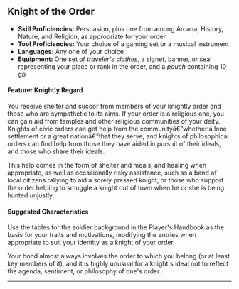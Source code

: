 ﻿## Knight of the Order

- **Skill Proficiencies:** Persuasion, plus one from among Arcana, History, Nature, and Religion, as appropriate for your order
- **Tool Proficiencies:** Your choice of a gaming set or a musical instrument
- **Languages:** Any one of your choice
- **Equipment:** One set of *traveler's clothes*, a signet, banner, or seal representing your place or rank in the order, and a *pouch* containing 10 gp

#### Feature: Knightly Regard

You receive shelter and succor from members of your knightly order and those who are sympathetic to its aims. If your order is a religious one, you can gain aid from temples and other religious communities of your deity. Knights of civic orders can get help from the communityâ€”whether a lone settlement or a great nationâ€”that they serve, and knights of philosophical orders can find help from those they have aided in pursuit of their ideals, and those who share their ideals.

This help comes in the form of shelter and meals, and healing when appropriate, as well as occasionally risky assistance, such as a band of local citizens rallying to aid a sorely pressed knight, or those who support the order helping to smuggle a knight out of town when he or she is being hunted unjustly.

#### Suggested Characteristics

Use the tables for the soldier background in the Player's Handbook as the basis for your traits and motivations, modifying the entries when appropriate to suit your identity as a knight of your order.

Your bond almost always involves the order to which you belong (or at least key members of it), and it is highly unusual for a knight's ideal not to reflect the agenda, sentiment, or philosophy of one's order.

---

